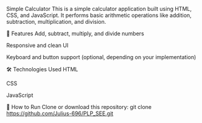 
Simple Calculator
This is a simple calculator application built using HTML, CSS, and JavaScript. It performs basic arithmetic operations like addition, subtraction, multiplication, and division.

🚀 Features
Add, subtract, multiply, and divide numbers

Responsive and clean UI

Keyboard and button support (optional, depending on your implementation)

🛠 Technologies Used
HTML

CSS

JavaScript

📂 How to Run
Clone or download this repository:
git clone https://github.com/Julius-696/PLP_SEE.git

